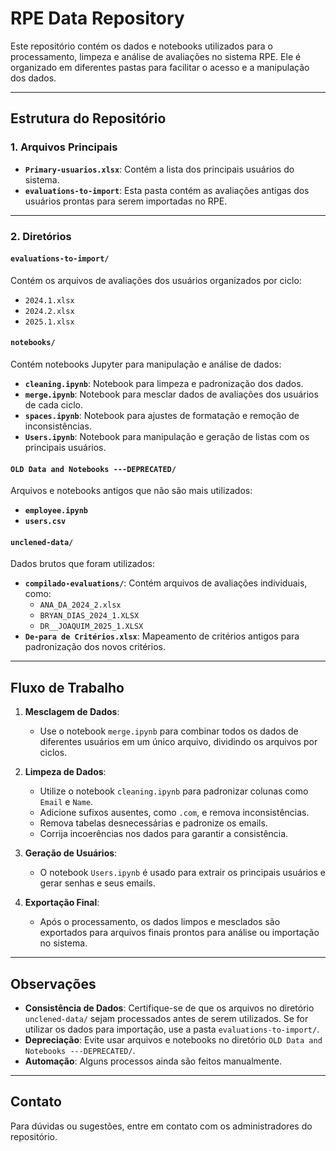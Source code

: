 # RPE Data Repository

Este repositório contém os dados e notebooks utilizados para o processamento, limpeza e análise de avaliações no sistema RPE. Ele é organizado em diferentes pastas para facilitar o acesso e a manipulação dos dados.

---

## Estrutura do Repositório

### **1. Arquivos Principais**
- **`Primary-usuarios.xlsx`**: Contém a lista dos principais usuários do sistema.
- **`evaluations-to-import`**: Esta pasta contém as avaliações antigas dos usuários prontas para serem importadas no RPE.

---

### **2. Diretórios**

#### **`evaluations-to-import/`**
Contém os arquivos de avaliações dos usuários organizados por ciclo:
- `2024.1.xlsx`
- `2024.2.xlsx`
- `2025.1.xlsx`

#### **`notebooks/`**
Contém notebooks Jupyter para manipulação e análise de dados:
- **`cleaning.ipynb`**: Notebook para limpeza e padronização dos dados.
- **`merge.ipynb`**: Notebook para mesclar dados de avaliações dos usuários de cada ciclo.
- **`spaces.ipynb`**: Notebook para ajustes de formatação e remoção de inconsistências.
- **`Users.ipynb`**: Notebook para manipulação e geração de listas com os principais usuários.

#### **`OLD Data and Notebooks ---DEPRECATED/`**
Arquivos e notebooks antigos que não são mais utilizados:
- **`employee.ipynb`**
- **`users.csv`**

#### **`unclened-data/`**
Dados brutos que foram utilizados:
- **`compilado-evaluations/`**: Contém arquivos de avaliações individuais, como:
  - `ANA_DA_2024_2.xlsx`
  - `BRYAN_DIAS_2024_1.XLSX`
  - `DR__JOAQUIM_2025_1.XLSX`
- **`De-para de Critérios.xlsx`**: Mapeamento de critérios antigos para padronização dos novos critérios.

---

## Fluxo de Trabalho

1. **Mesclagem de Dados**:
   - Use o notebook `merge.ipynb` para combinar todos os dados de diferentes usuários em um único arquivo, dividindo os arquivos por ciclos.

2. **Limpeza de Dados**:
   - Utilize o notebook `cleaning.ipynb` para padronizar colunas como `Email` e `Name`.
   - Adicione sufixos ausentes, como `.com`, e remova inconsistências.
   - Remova tabelas desnecessárias e padronize os emails.
   - Corrija incoerências nos dados para garantir a consistência.

3. **Geração de Usuários**:
   - O notebook `Users.ipynb` é usado para extrair os principais usuários e gerar senhas e seus emails.

4. **Exportação Final**:
   - Após o processamento, os dados limpos e mesclados são exportados para arquivos finais prontos para análise ou importação no sistema.

---

## Observações

- **Consistência de Dados**: Certifique-se de que os arquivos no diretório `unclened-data/` sejam processados antes de serem utilizados. Se for utilizar os dados para importação, use a pasta `evaluations-to-import/`.
- **Depreciação**: Evite usar arquivos e notebooks no diretório `OLD Data and Notebooks ---DEPRECATED/`.
- **Automação**: Alguns processos ainda são feitos manualmente.

---

## Contato

Para dúvidas ou sugestões, entre em contato com os administradores do repositório.